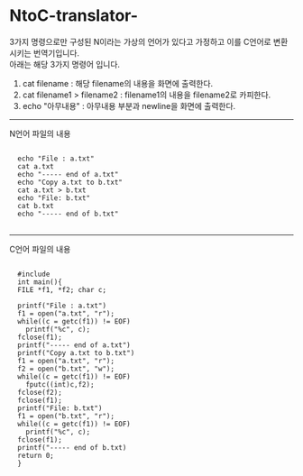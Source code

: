 # NtoC-translator-

3가지 명령으로만 구성된 N이라는 가상의 언어가 있다고 가정하고 이를 C언어로 변환시키는 번역기입니다.    
아래는 해당 3가지 명령어 입니다.
  1. cat filename : 해당 filename의 내용을 화면에 출력한다.
  2. cat filename1 > filename2 : filename1의 내용을 filename2로 카피한다.
  3. echo "아무내용" : 아무내용 부분과 newline을 화면에 출력한다.

***

N언어 파일의 내용
<pre>
<code>
  echo "File : a.txt"    
  cat a.txt    
  echo "----- end of a.txt"    
  echo "Copy a.txt to b.txt"    
  cat a.txt > b.txt    
  echo "File: b.txt"    
  cat b.txt    
  echo "----- end of b.txt"    
</code>
</pre>
    
***
    
C언어 파일의 내용    
<pre>
<code>
  #include <stdio.h>    
  int main(){    
  FILE *f1, *f2; char c;    
    
  printf("File : a.txt")    
  f1 = open("a.txt", "r");    
  while((c = getc(f1)) != EOF)    
    printf("%c", c);    
  fclose(f1);    
  printf("----- end of a.txt")    
  printf("Copy a.txt to b.txt")    
  f1 = open("a.txt", "r");    
  f2 = open("b.txt", "w");    
  while((c = getc(f1)) != EOF)    
    fputc((int)c,f2);    
  fclose(f2);    
  fclose(f1);    
  printf("File: b.txt")    
  f1 = open("b.txt", "r");    
  while((c = getc(f1)) != EOF)    
    printf("%c", c);    
  fclose(f1);    
  printf("----- end of b.txt)    
  return 0;    
  }    
  </code>
  </pre>

